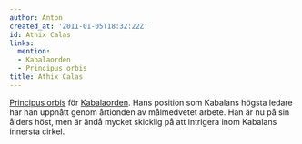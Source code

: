 ```yaml
---
author: Anton
created_at: '2011-01-05T18:32:22Z'
id: Athix Calas
links:
  mention:
  - Kabalaorden
  - Principus orbis
title: Athix Calas
---
```


[Principus orbis] för [Kabalaorden]. Hans position som Kabalans högsta ledare har han uppnått genom
årtionden av målmedvetet arbete. Han är nu på sin ålders höst, men är ändå mycket skicklig på att
intrigera inom Kabalans innersta cirkel.

  [Principus orbis]: Principus_orbis
  [Kabalaorden]: Kabalaorden

